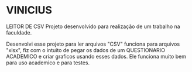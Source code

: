 # VINICIUS
LEITOR DE CSV
Projeto desenvolvido para realização de um trabalho na faculdade.

Desenvolvi esse projeto para ler arquivos "CSV" funciona para arquivos "xlsx", fiz com o intuito de pegar os dados 
de um QUESTIONARIO ACADEMICO e criar graficos usando esses dados. Ele funciona muito bem para uso academico
e para testes. 
